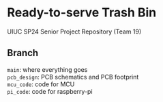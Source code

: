 # Ready-to-serve Trash Bin
UIUC SP24 Senior Project Repository (Team 19)

## Branch
`main`: where everything goes <br>
`pcb_design`: PCB schematics and PCB footprint <br>
`mcu_code`: code for MCU <br>
`pi_code`: code for raspberry-pi
